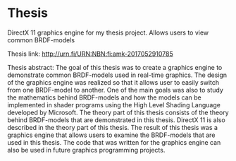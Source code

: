# Thesis
DirectX 11 graphics engine for my thesis project. Allows users to view common BRDF-models



Thesis link: http://urn.fi/URN:NBN:fi:amk-2017052910785

Thesis abstract:
The goal of this thesis was to create a graphics engine to demonstrate common BRDF-models used in real-time graphics. 
The design of the graphics engine was realized so that it allows user to easily switch from one BRDF-model to another.
One of the main goals was also to study the mathematics behind BRDF-models and how the models can be implemented in shader programs 
using the High Level Shading Language developed by Microsoft. 
The theory part of this thesis consists of the theory behind BRDF-models that are demonstrated in this thesis. DirectX 11 is 
also described in the theory part of this thesis. 
The result of this thesis was a graphics engine that allows users to examine the BRDF-models that are used in this thesis. 
The code that was written for the graphics engine can also be used in future graphics programming projects.
